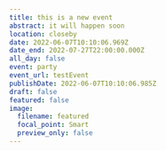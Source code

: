 ```yaml
---
title: this is a new event
abstract: it will happen soon
location: closeby
date: 2022-06-07T10:10:06.969Z
date_end: 2022-07-27T22:00:00.000Z
all_day: false
event: party
event_url: testEvent
publishDate: 2022-06-07T10:10:06.985Z
draft: false
featured: false
image:
  filename: featured
  focal_point: Smart
  preview_only: false
---
```

